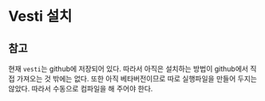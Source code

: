 # Vesti 설치
## 참고
현재 `vesti`는 github에 저장되어 있다. 따라서 아직은 설치하는 방법이 github에서 직접 가져오는 것 밖에는 없다.
또한 아직 베타버전이므로 따로 실행파일을 만들어 두지는 않았다. 따라서 수동으로 컴파일을 해 주어야 한다.
